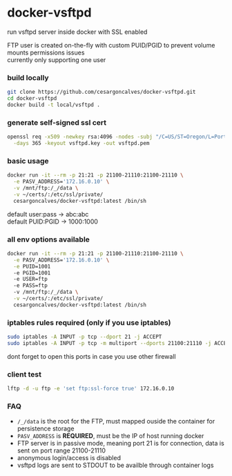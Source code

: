 # docker-vsftpd
run vsftpd server inside docker with SSL enabled

FTP user is created on-the-fly with custom PUID/PGID to prevent volume mounts permissions issues  
currently only supporting one user

### build locally
```bash
git clone https://github.com/cesargoncalves/docker-vsftpd.git
cd docker-vsftpd
docker build -t local/vsftpd .
```

### generate self-signed ssl cert
```bash
openssl req -x509 -newkey rsa:4096 -nodes -subj "/C=US/ST=Oregon/L=Portland/O=Company Name/OU=Org/CN=www.example.com" \
  -days 365 -keyout vsftpd.key -out vsftpd.pem
```

### basic usage
```bash
docker run -it --rm -p 21:21 -p 21100-21110:21100-21110 \
  -e PASV_ADDRESS='172.16.0.10' \
  -v /mnt/ftp:/_/data \
  -v ~/certs/:/etc/ssl/private/
  cesargoncalves/docker-vsftpd:latest /bin/sh
```

default user:pass -> abc:abc  
default PUID:PGID -> 1000:1000

### all env options available
```bash
docker run -it --rm -p 21:21 -p 21100-21110:21100-21110 \
  -e PASV_ADDRESS='172.16.0.10' \
  -e PUID=1001
  -e PGID=1001
  -e USER=ftp
  -e PASS=ftp
  -v /mnt/ftp:/_/data \
  -v ~/certs/:/etc/ssl/private/
  cesargoncalves/docker-vsftpd:latest /bin/sh
```

### iptables rules required (only if you use iptables)
```bash
sudo iptables -A INPUT -p tcp --dport 21 -j ACCEPT
sudo iptables -A INPUT -p tcp -m multiport --dports 21100:21110 -j ACCEPT
```
dont forget to open this ports in case you use other firewall

### client test
```bash
lftp -d -u ftp -e 'set ftp:ssl-force true' 172.16.0.10
```

### FAQ
* ```/_/data``` is the root for the FTP, must mapped ouside the container for persistence storage
* ```PASV_ADDRESS``` is **REQUIRED**, must be the IP of host running docker
* FTP server is in passive mode, meaning port 21 is for connection, data is sent on port range 21100-21110
* anonymous login/access is disabled
* vsftpd logs are sent to STDOUT to be availble through container logs
